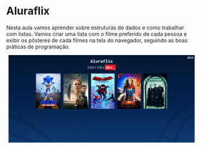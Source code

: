 # Aluraflix
Nesta aula vamos aprender sobre estruturas de dados e como trabalhar com listas. Vamos criar uma lista com o filme preferido de cada pessoa e exibir os pôsteres de cada filmes na tela do navegador, seguindo as boas práticas de programação.

<p>
  <img src='.github/aluraFlix.png'>
</p>
